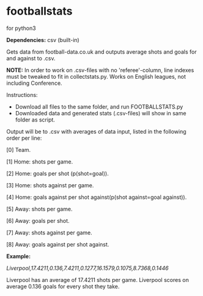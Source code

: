 # footballstats

for python3

<b>Dependencies:</b> csv (built-in)

Gets data from football-data.co.uk and outputs average shots and goals for and against to .csv.

<b>NOTE:</b> In order to work on .csv-files with no 'referee'-column, line indexes must be tweaked to fit in collectstats.py.
Works on English leagues, not including Conference.

Instructions:
 - Download all files to the same folder, and run FOOTBALLSTATS.py
 - Downloaded data and generated stats (.csv-files) will show in same folder as script.
 

Output will be to .csv with averages of data input, listed in the following order per line:

[0] Team.

[1] Home: shots per game.

[2] Home: goals per shot (p(shot=goal)).

[3] Home: shots against per game.

[4] Home: goals against per shot against(p(shot against=goal against)).

[5] Away: shots per game.

[6] Away: goals per shot.

[7] Away: shots against per game.

[8] Away: goals against per shot against.

<b>Example:</b>

<i>Liverpool,17.4211,0.136,7.4211,0.1277,16.1579,0.1075,8.7368,0.1446</i>

Liverpool has an average of 17.4211 shots per game.
Liverpool scores on average 0.136 goals for every shot they take.
